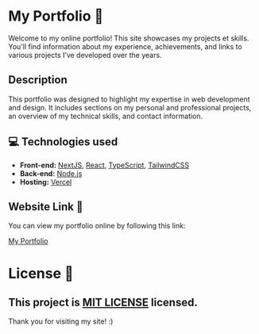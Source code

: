 # My Portfolio 🤠

Welcome to my online portfolio! This site showcases my projects et skills. You'll find information about my experience, achievements, and links to various projects I’ve developed over the years.

## Description

This portfolio was designed to highlight my expertise in web development and design. It includes sections on my personal and professional projects, an overview of my technical skills, and contact information.

## 💻 **Technologies used**
* **Front-end:** [NextJS](https://nextjs.org/), [React](https://react.dev), [TypeScript](https://www.typescriptlang.org/), [TailwindCSS](https://tailwindui.com/)
* **Back-end:** [Node.js](https://nodejs.org)
* **Hosting:** [Vercel](https://vercel.com)

## Website Link 🔗

You can view my portfolio online by following this link:

[My Portfolio](https://mpcgt.vercel.app)

# License 📜

This project is [MIT LICENSE](https://github.com/mpcgt/portfolio?tab=MIT-1-ov-file#readme) licensed.
---

Thank you for visiting my site! :)
